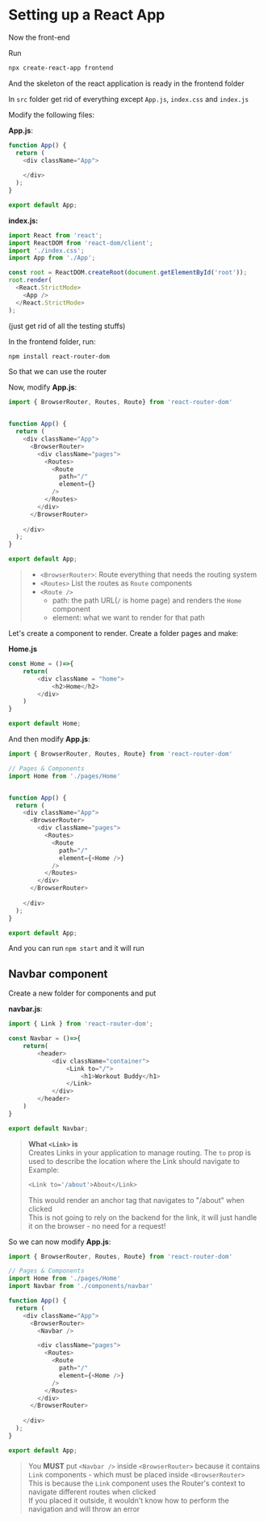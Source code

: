 # Setting up a React App

Now the front-end

Run 
```bash
npx create-react-app frontend
```
And the skeleton of the react application is ready in the frontend folder

In `src` folder get rid of everything except `App.js`, `index.css` and `index.js`

Modify the following files:

**App.js**:
```js
function App() {
  return (
    <div className="App">
      
    </div>
  );
}

export default App;
```

**index.js:**
```js
import React from 'react';
import ReactDOM from 'react-dom/client';
import './index.css';
import App from './App';

const root = ReactDOM.createRoot(document.getElementById('root'));
root.render(
  <React.StrictMode>
    <App />
  </React.StrictMode>
);
```

(just get rid of all the testing stuffs)

In the frontend folder, run:
```bash
npm install react-router-dom
```

So that we can use the router 


Now, modify **App.js**:
```js
import { BrowserRouter, Routes, Route} from 'react-router-dom'


function App() {
  return (
    <div className="App">
      <BrowserRouter>
        <div className="pages">
          <Routes>
            <Route
              path="/"
              element={}
            />
          </Routes>
        </div>
      </BrowserRouter>
      
    </div>
  );
}

export default App;
```

> - `<BrowserRouter>`: Route everything that needs the routing system
> - `<Routes>` List the routes as `Route` components
> - `<Route />`
>   - path: the path URL(`/` is home page) and renders the `Home` component
>   - element: what we want to render for that path


Let's create a component to render. Create a folder pages and make:

**Home.js**
```js
const Home = ()=>{
    return(
        <div className = "home">
            <h2>Home</h2>
        </div>
    )
}

export default Home;
```

And then modify **App.js**:
```js
import { BrowserRouter, Routes, Route} from 'react-router-dom'

// Pages & Components
import Home from './pages/Home'


function App() {
  return (
    <div className="App">
      <BrowserRouter>
        <div className="pages">
          <Routes>
            <Route
              path="/"
              element={<Home />}
            />
          </Routes>
        </div>
      </BrowserRouter>
      
    </div>
  );
}

export default App;
```

And you can run `npm start` and it will run

## Navbar component
Create a new folder for components and put 

**navbar.js**:
```js
import { Link } from 'react-router-dom';

const Navbar = ()=>{
    return(
        <header>
            <div className="container">
                <Link to="/">
                    <h1>Workout Buddy</h1>
                </Link>
            </div>
        </header>
    )
}

export default Navbar;
```

> **What `<Link>` is**<br>
> Creates Links in your application to manage routing. The `to` prop is used to describe the location where the Link should navigate to<br>
> Example:
> ```js
> <Link to='/about'>About</Link>
> ```
> This would render an anchor tag that navigates to "/about" when clicked<br>
> This is not going to rely on the backend for the link, it will just handle it on the browser - no need for a request!


So we can now modify **App.js**:
```js
import { BrowserRouter, Routes, Route} from 'react-router-dom'

// Pages & Components
import Home from './pages/Home'
import Navbar from './components/navbar'

function App() {
  return (
    <div className="App">
      <BrowserRouter>
        <Navbar />

        <div className="pages">
          <Routes>
            <Route
              path="/"
              element={<Home />}
            />
          </Routes>
        </div>
      </BrowserRouter>
      
    </div>
  );
}

export default App;
```

> You **MUST** put `<Navbar />` inside `<BrowserRouter>` because it contains `Link` components - which must be placed inside `<BrowserRouter>`<br>
> This is because the `Link` component uses the Router's context to navigate different routes when clicked<br>
> If you placed it outside, it wouldn't know how to perform the navigation and will throw an error

